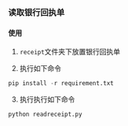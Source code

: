 ### 读取银行回执单

#### 使用
1. `receipt`文件夹下放置银行回执单

2. 执行如下命令
```python
pip install -r requirement.txt
```
3. 执行执行如下命令
```python
python readreceipt.py
```